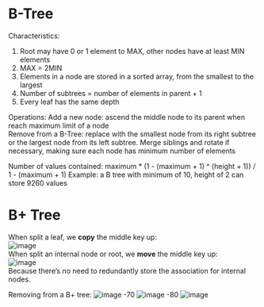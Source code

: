 # B-Tree
Characteristics:  
1.	Root may have 0 or 1 element to MAX, other nodes have at least MIN elements  
2.	MAX = 2MIN  
3.	Elements in a node are stored in a sorted array, from the smallest to the largest  
4.	Number of subtrees = number of elements in parent + 1  
5.	Every leaf has the same depth  

Operations:
Add a new node: ascend the middle node to its parent when reach maximum limit of a node    
Remove from a B-Tree: replace with the smallest node from its right subtree or the largest node from its left subtree. Merge siblings and rotate if necessary, making sure each node has minimum number of elements  

Number of values contained: maximum * (1 - (maximum + 1) ^ (height + 1)) / 1 - (maximum + 1)
Example: a B tree with minimum of 10, height of 2 can store 9260 values  


# B+ Tree
When split a leaf, we __copy__ the middle key up:  
![image](https://cloud.githubusercontent.com/assets/14355257/19502056/31f921cc-9578-11e6-96c9-f1560ace8da5.png)  
When split an internal node or root, we __move__ the middle key up:  
![image](https://cloud.githubusercontent.com/assets/14355257/19502057/350156aa-9578-11e6-8679-3492f8b3e804.png)  
Because there’s no need to redundantly store the association for internal nodes.  

Removing from a B+ tree:
![image](https://cloud.githubusercontent.com/assets/14355257/19502064/384746ee-9578-11e6-857a-d1272e9e35aa.png)
-70
![image](https://cloud.githubusercontent.com/assets/14355257/19502066/3aa3f248-9578-11e6-855e-85524c68bc50.png)
-80
![image](https://cloud.githubusercontent.com/assets/14355257/19502068/3cd1815c-9578-11e6-91df-4efbf03875be.png)
